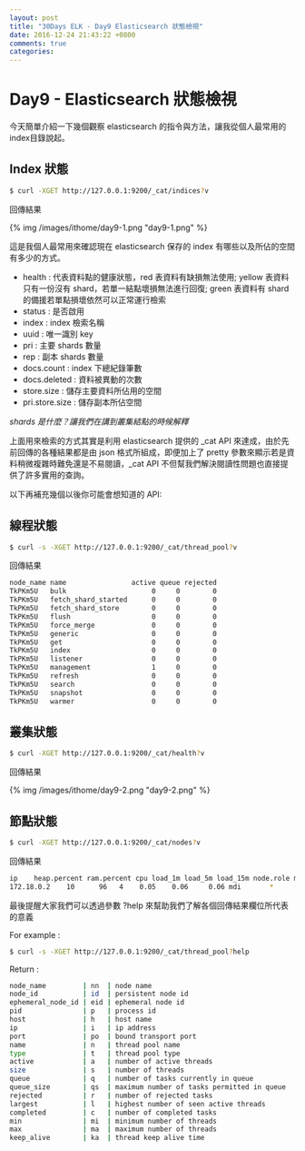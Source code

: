 ```yaml
---
layout: post
title: "30Days ELK - Day9 Elasticsearch 狀態檢視"
date: 2016-12-24 21:43:22 +0800
comments: true
categories: 
---
```


Day9 - Elasticsearch 狀態檢視
===

今天簡單介紹一下幾個觀察 elasticsearch 的指令與方法，讓我從個人最常用的index目錄說起。

## Index 狀態

```bash
$ curl -XGET http://127.0.0.1:9200/_cat/indices?v
```

回傳結果

{% img /images/ithome/day9-1.png "day9-1.png" %}

這是我個人最常用來確認現在 elasticsearch 保存的 index 有哪些以及所佔的空間有多少的方式。

- health : 代表資料點的健康狀態，red 表資料有缺損無法使用; yellow 表資料只有一份沒有 shard，若單一結點壞損無法進行回復; green 表資料有 shard 的備援若單點損壞依然可以正常運行檢索
- status : 是否啟用
- index : index 檢索名稱
- uuid : 唯一識別 key
- pri : 主要 shards 數量
- rep : 副本 shards 數量
- docs.count : index 下總紀錄筆數
- docs.deleted : 資料被異動的次數
- store.size : 儲存主要資料所佔用的空間
- pri.store.size : 儲存副本所佔空間  

*shards 是什麼？讓我們在講到叢集結點的時候解釋*

上面用來檢索的方式其實是利用 elasticsearch 提供的 _cat API 來達成，由於先前回傳的各種結果都是由 json 格式所組成，即便加上了 pretty 參數來顯示若是資料稍微複雜時難免還是不易閱讀，_cat API 不但幫我們解決閱讀性問題也直接提供了許多實用的查詢。

以下再補充幾個以後你可能會想知道的 API:

## 線程狀態

```bash
$ curl -s -XGET http://127.0.0.1:9200/_cat/thread_pool?v
```

回傳結果

```bash
node_name name                active queue rejected
TkPKm5U   bulk                     0     0        0
TkPKm5U   fetch_shard_started      0     0        0
TkPKm5U   fetch_shard_store        0     0        0
TkPKm5U   flush                    0     0        0
TkPKm5U   force_merge              0     0        0
TkPKm5U   generic                  0     0        0
TkPKm5U   get                      0     0        0
TkPKm5U   index                    0     0        0
TkPKm5U   listener                 0     0        0
TkPKm5U   management               1     0        0
TkPKm5U   refresh                  0     0        0
TkPKm5U   search                   0     0        0
TkPKm5U   snapshot                 0     0        0
TkPKm5U   warmer                   0     0        0
```

## 叢集狀態

```bash
$ curl -XGET http://127.0.0.1:9200/_cat/health?v
```

回傳結果

{% img /images/ithome/day9-2.png "day9-2.png" %}

## 節點狀態

```bash
$ curl -XGET http://127.0.0.1:9200/_cat/nodes?v
```

回傳結果

```bash
ip    heap.percent ram.percent cpu load_1m load_5m load_15m node.role master name
172.18.0.2    10      96   4    0.05    0.06     0.06 mdi       *      TkPKm5U
```

最後提醒大家我們可以透過參數 ?help 來幫助我們了解各個回傳結果欄位所代表的意義

For example :

```bash
$ curl -s -XGET http://127.0.0.1:9200/_cat/thread_pool?help
```

Return :

```bash
node_name         | nn  | node name                                 
node_id           | id  | persistent node id                        
ephemeral_node_id | eid | ephemeral node id                         
pid               | p   | process id                                
host              | h   | host name                                 
ip                | i   | ip address                                
port              | po  | bound transport port                      
name              | n   | thread pool name                          
type              | t   | thread pool type                          
active            | a   | number of active threads                  
size              | s   | number of threads                         
queue             | q   | number of tasks currently in queue        
queue_size        | qs  | maximum number of tasks permitted in queue
rejected          | r   | number of rejected tasks                  
largest           | l   | highest number of seen active threads     
completed         | c   | number of completed tasks                 
min               | mi  | minimum number of threads                 
max               | ma  | maximum number of threads                 
keep_alive        | ka  | thread keep alive time
```

